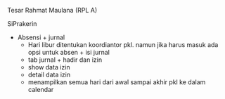Tesar Rahmat Maulana (RPL A)

SiPrakerin

- Absensi + jurnal
    - Hari libur ditentukan koordiantor pkl. namun jika harus masuk ada opsi untuk absen + isi jurnal
    - tab jurnal + hadir dan izin
    - show data izin
    - detail data izin
    - menampilkan semua hari dari awal sampai akhir pkl ke dalam calendar